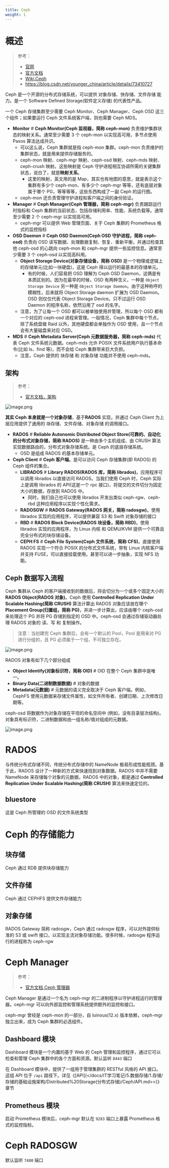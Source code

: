 ```yaml
---
title: Ceph
weight: 1
---
```


# 概述

> 参考：
> - [官网](https://ceph.io/)
> - [官方文档](https://docs.ceph.com/en/latest/)
> - [Wiki,Ceph](<https://en.wikipedia.org/wiki/Ceph_(software)>)
> - <https://blog.csdn.net/younger_china/article/details/73410727>

Ceph 是一个开源的分布式存储系统，可以提供 对象存储、快存储、文件存储 能力。是一个 Software Defined Storage(软件定义存储) 的代表性产品。

一个 Ceph 存储集群至少需要 Ceph Monitor、Ceph Manager、Ceph OSD 这三个组件；如果要运行 Ceph 文件系统客户端，则也需要 Ceph MDS。

- **Monitor** # **Ceph Monitor(Ceph 监视器，简称 ceph-mon)** 负责维护集群状态的映射关系。通常至少需要 3 个 ceph-mon 以实现高可用，多节点使用 Paxos 算法达成共识。
  - 可以这么说，Ceph 集群就是指 ceph-mon 集群。ceph-mon 负责维护的集群状态，就是用来提供存储服务的。
  - ceph-mon 映射、ceph-mgr 映射、ceph-osd 映射、ceph-mds 映射、ceph-crush 映射。这些映射是 Ceph 守护进程相互协调所需的关键集群状态，说白了，就是**映射关系**。
    - 这里的映射，英文用的是 Map，其实也有地图的意思，就是表示这个集群有多少个 ceph-mon、有多少个 ceph-mgr 等等，还有底层对象属于哪个 PG，等等等等，这些东西构成了一副 Ceph 的运行图。
  - ceph-mon 还负责管理守护进程和客户端之间的身份验证。
- **Manager** # **Ceph Manager(Ceph 管理器，简称 ceph-mgr)** 负责跟踪运行时指标和 Ceph 集群的当前状态，包括存储利用率、性能、系统负载等。通常至少需要 2 个 ceph-mgr 以实现高可用。
  - ceph-mgr 可以提供 Web 管理页面、关于 Ceph 集群的 Prometheus 格式的监控指标
- **OSD Daemon** # **Ceph OSD Daemon(Ceph OSD 守护进程，简称 ceph-osd)** 负责向 OSD 读写数据、处理数据复制、恢复、重新平衡，并通过检查其他 ceph-osd 的心跳向 ceph-mon 和 ceph-mgr 提供一些监控信息。通常至少需要 3 个 ceph-osd 以实现高科用。
  - **Object Storage Device(对象存储设备，简称 OSD)** 是一个物理或逻辑上的存储单元(比如一块硬盘)，这是 Ceph 得以运行的最基本的存储单元。
    - 有的时候，人们容易把 OSD 理解为 Ceph OSD Daemon，这俩是有本质区别的。因为在最早的时候，OSD 有两种含义，一种是 `Object Storage Device` 另一种是 `Object Storage Daemon`。由于这种称呼的模糊性，后来就将 Object Storage daemon 扩展为 OSD Daemon。OSD 则仅仅代表 Object Storage Device。只不过运行 OSD Daemon 的程序名称，依然沿用了 osd 的名字。
  - 注意，为了让每一个 OSD 都可以被单独使用并管理，所以每个 OSD 都有一个对应的 ceph-osd 进程来管理。一般情况，Ceph 集群中每个节点，除了系统盘做 Raid 以外，其他硬盘都会单独作为 OSD 使用，且一个节点会有大量磁盘来对应 OSD。
- **MDS** # **Ceph Metadata Server(Ceph 元数据服务器，简称 ceph-mds)** 代表 Ceph 文件系统元数据。ceph-mds 允许 POSIX 文件系统用户执行基本命令(比如 ls、find 等)，而不会给 Ceph 集群带来巨大负担。
  - 注意，Ceph 提供的 块存储 和 对象存储 功能并不使用 ceph-mds。

## 架构

> 参考：
> - [官方文档，架构](https://docs.ceph.com/en/latest/architecture/)

![image.png](https://notes-learning.oss-cn-beijing.aliyuncs.com/sakrws/1630769971104-82bcc0c6-1dbd-4c47-b986-3e5b8321aac0.png)

**其实 Ceph 本身就是一个对象存储**，基于**RADOS** 实现，并通过 Ceph Client 为上层应用提供了通用的 块存储、文件存储、对象存储 的调用接口。

- **RADOS** # **Reliable Autonomic Distributed Object Store(可靠的、自动化的分布式对象存储，简称 RADOS)** 是一种由多个主机组成、由 CRUSH 算法实现数据路由的，分布式对象存储系统。是 Ceph 的底层存储系统。
  - OSD 是组成 RADOS 的基本存储单元。
- **Ceph Client** # **Ceph 客户端**。是可以访问 Ceph 存储集群(即 RADOS) 的 Ceph 组件的集合。
  - **LIBRADOS** # **Library RADOS(RADOS 库，简称 librados)**。应用程序可以调用 librados 以直接访问 RADOS。当我们使用 Ceph 时，Ceph 实际上是调用 librados 的 API(这是一个 rpc 接口)，将提交的文件切分为固定大小的数据，存放到 RADOS 中。
    - 同时，我们自己也可以使用 librados 开发出类似 ceph-rgw、ceph-rbd 这种应用程序以实现个性化需求。
  - **RADOSGW** # **RADOS Gateway(RADOS 网关，简称 radosgw)**。使用 librados 实现的应用程序，可以提供兼容 S3 和 Swift 对象存储的接口
  - **RBD** # **RADOS Block Device(RADOS 块设备，简称 RBD)**。使用 librados 实现的应用程序，为 Linux 内核 和 QEMU/KVM 提供一个可靠且完全分布式的块存储设备。
  - **CEPH FS** # **Ceph File System(Ceph 文件系统，简称 CFS)**。直接使用 RADOS 实现一个符合 POSIX 的分布式文件系统，带有 Linux 内核客户端并支持 FUSE，可以直接挂载使用。甚至可以进一步抽象，实现 NFS 功能。

## Ceph 数据写入流程

Ceph 集群从 Ceph 的客户端接收到的数据后，将会切分为一个或多个固定大小的 **RADOS Object(RADOS 对象)**。Ceph 使用 **Controlled Replication Under Scalable Hashing(简称 CRUSH)** 算法计算出 RADOS 对象应该放在哪个 **Placement Group(归置组，简称 PG)**，并进一步计算出，应该由哪个 ceph-osd 来处理这个 PG 并将 PG 存储到指定的 OSD 中。ceph-osd 会通过存储驱动器处理 RADOS 对象的 读、写 和 复制操作。

> 注意：当创建完 Ceph 集群后，会有一个默认的 Pool，Pool 是用来对 PG 进行分组的，且 PG 必须属于一个组，不可独立存在。

![image.png](https://notes-learning.oss-cn-beijing.aliyuncs.com/sakrws/1630834243384-b650e1e5-1c84-4846-bdc5-9180a361fb09.png)

RADOS 对象有如下几个部分组成

- **Object Identify(对象标识符，简称 OID)** # OID 在整个 Ceph 集群中是唯一。
- **Binary Data(二进制数据数据)** # 对象的数据
- **Metadata(元数据)** # 元数据的语义完全取决于 Ceph 客户端。例如，CephFS 使用元数据来存储文件属性，如文件所有者、创建日期、上次修改日期等。

ceph-osd 将数据作为对象存储在平坦的命名空间中 (例如，没有目录层次结构)。对象具有标识符，二进制数据和由一组名称/值对组成的元数据。

![image.png](https://notes-learning.oss-cn-beijing.aliyuncs.com/sakrws/1630808425695-75766062-7570-47f0-9ae4-916c7819d113.png)

# RADOS

与传统分布式存储不同，传统分布式存储中的 NameNode 极易形成性能瓶颈。基于此，RADOS 设计了一种新的方式来快速找到对象数据。RADOS 中并不需要 NameNode 来存储每个对象的元数据，RADOS 中的对象，都是通过 **Controlled Replication Under Scalable Hashing(简称 CRUSH)** 算法来快速定位的。

## bluestore

这是 Ceph 所管理的 OSD 的文件系统类型

# Ceph 的存储能力

## 块存储

Ceph 通过 RDB 提供块存储能力

## 文件存储

Ceph 通过 CEPHFS 提供文件存储能力

## 对象存储

RADOS Gateway 简称 radosgw，Ceph 通过 radosgw 程序，可以对外提供标准的 S3 或 swift 接口，以实现主流对象存储功能。很多时候，radosgw 程序运行的进程称为 ceph-rgw

# Ceph Manager

> 参考：
> - [官方文档,Ceph 管理器](https://docs.ceph.com/en/latest/mgr/)

Ceph Manager 是通过一个名为 ceph-mgr 的二进制程序以守护进程运行的管理器。ceph-mgr 可以向外部监控和管理系统提供额外的监控和接口。

ceph-mgr 曾经是 ceph-mon 的一部分，自 luinous(12.x) 版本依赖，ceph-mgr 独立出来，成为 Ceph 集群的必选组件。

## Dashboard 模块

Dashboard 模块是一个内置的基于 Web 的 Ceph 管理和监控程序，通过它可以检查和管理 Ceph 集群中的各个方面和资源。默认监听 `8443` 端口

在 Dashboard 模块中，提供了一组用于管理集群的 RESTful 风格的 API 接口。这组 API 位于 `/api` 路径下。详见《[API](</docs/IT学习笔记/5.数据存储/1.存储/存储的基础设施架构/Distributed%20Storage(分布式存储)/Ceph/API.md>>)》章节


## Prometheus 模块

启动 Prometheus 模块后，ceph-mgr 默认在 `9283` 端口上暴露 Prometheus 格式的监控指标。

# Ceph RADOSGW

默认监听 `7480` 端口
